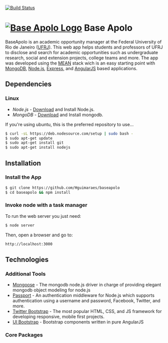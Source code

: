 [![Build Status](https://travis-ci.org/Hguimaraes/baseapolo.svg?branch=master)](https://travis-ci.org/Hguimaraes/baseapolo)

# [![Base Apolo Logo](http://mean.io/system/assets/img/logos/meanlogo.png)](https://github.com/Hguimaraes/baseapolo) Base Apolo

BaseApolo is an academic opportunity manager at the Federal University of Rio de Janeiro ([UFRJ](https://www.ufrj.br/)). This web app helps students and professors of UFRJ to disclose and search for academic opportunities such as undergraduate research, social and extension projects, college teams and more. The app was developed using the [MEAN](http://www.mean.io) stack wich is an easy starting point with [MongoDB](https://www.mongodb.org/), [Node.js](http://www.nodejs.org/), [Express](http://expressjs.com/), and [AngularJS](https://angularjs.org/) based applications.

## Dependencies
### Linux
* *Node.js* - <a href="http://nodejs.org/download/">Download</a> and Install Node.js.
* *MongoDB* - <a href="https://www.mongodb.org/downloads">Download</a> and Install mongodb.

If you're using ubuntu, this is the preferred repository to use...

```bash
$ curl -sL https://deb.nodesource.com/setup | sudo bash -
$ sudo apt-get update
$ sudo apt-get install git
$ sudo apt-get install nodejs
```
## Installation

### Install the App

```bash
$ git clone https://github.com/Hguimaraes/baseapolo
$ cd baseapolo && npm install
```

### Invoke node with a task manager
To run the web server you just need: 

```bash
$ node server
```
Then, open a browser and go to:
```bash
http://localhost:3000
```

## Technologies

### Additional Tools
* <a href="http://mongoosejs.com/">Mongoose</a> - The mongodb node.js driver in charge of providing elegant mongodb object modeling for node.js
* <a href="http://passportjs.org/">Passport</a> - An authentication middleware for Node.js which supports authentication using a username and password, Facebook, Twitter, and more.
* <a href="http://getbootstrap.com/">Twitter Bootstrap</a> - The most popular HTML, CSS, and JS framework for developing responsive, mobile first projects.
* <a href="http://angular-ui.github.io/bootstrap/">UI Bootstrap</a> - Bootstrap components written in pure AngularJS

### Core Packages
